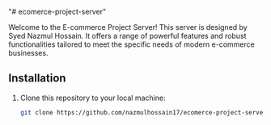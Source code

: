 "# ecomerce-project-server" 

Welcome to the E-commerce Project Server! This server is designed by Syed Nazmul Hossain. It offers a range of powerful features and robust functionalities tailored to meet the specific needs of modern e-commerce businesses.



## Installation

1. Clone this repository to your local machine:

   ```bash
   git clone https://github.com/nazmulhossain17/ecomerce-project-server.git